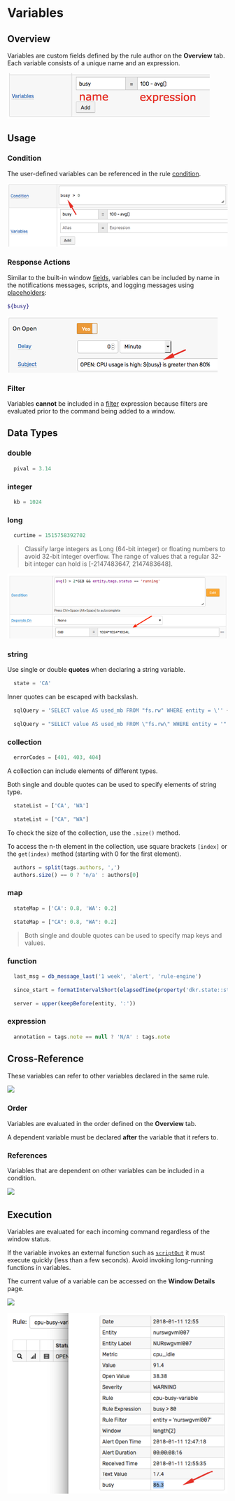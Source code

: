 # Variables

## Overview

Variables are custom fields defined by the rule author on the **Overview** tab. Each variable consists of a unique name and an expression.

![](./images/variables.png)

## Usage

### Condition

The user-defined variables can be referenced in the rule [condition](condition.md).

![](./images/variables-condition.png)

### Response Actions

Similar to the built-in window [fields](window.md#window-fields), variables can be included by name in the notifications messages, scripts, and logging messages using [placeholders](placeholders.md):

```bash
${busy}
```

![](./images/variables-refer.png)

### Filter

Variables **cannot** be included in a [filter](filters.md) expression because filters are evaluated prior to the command being added to a window.

## Data Types

### double

```javascript
  pival = 3.14
```

### integer

```javascript
  kb = 1024
```

### long

```javascript
  curtime = 1515758392702
```

> Classify large integers as Long (64-bit integer) or floating numbers to avoid 32-bit integer overflow. The range of values that a regular 32-bit integer can hold is [-2147483647, 2147483648].

![](./images/variables-large-integers.png)

### string

Use single or double **quotes** when declaring a string variable.

```javascript
  state = 'CA'
```

Inner quotes can be escaped with backslash.

```javascript
  sqlQuery = 'SELECT value AS used_mb FROM "fs.rw" WHERE entity = \'' + entity + '\''
```

```javascript
  sqlQuery = "SELECT value AS used_mb FROM \"fs.rw\" WHERE entity = '" + entity + "'"
```

### collection

```javascript
  errorCodes = [401, 403, 404]
```

A collection can include elements of different types.

Both single and double quotes can be used to specify elements of string type.

```javascript
  stateList = ['CA', 'WA']
```

```javascript
  stateList = ["CA", "WA"]
```

To check the size of the collection, use the `.size()` method.

To access the n-th element in the collection, use square brackets `[index]` or the `get(index)` method (starting with 0 for the first element).

```javascript
  authors = split(tags.authors, ',')
  authors.size() == 0 ? 'n/a' : authors[0]
```

### map

```javascript
  stateMap = ['CA': 0.8, 'WA': 0.2]
```

```javascript
  stateMap = ["CA": 0.8, "WA": 0.2]
```

  > Both single and double quotes can be used to specify map keys and values.

### function

```javascript
  last_msg = db_message_last('1 week', 'alert', 'rule-engine')
```

```javascript
  since_start = formatIntervalShort(elapsedTime(property('dkr.state::started')))
```

```javascript
  server = upper(keepBefore(entity, ':'))
```

### expression

```javascript
  annotation = tags.note == null ? 'N/A' : tags.note
```

## Cross-Reference

These variables can refer to other variables declared in the same rule.

![](./images/variables-reference.png)

### Order

Variables are evaluated in the order defined on the **Overview** tab.

A dependent variable must be declared **after** the variable that it refers to.

### References

Variables that are dependent on other variables can be included in a condition.

![](./images/variables-refer-indirect.png)

## Execution

Variables are evaluated for each incoming command regardless of the window status.

If the variable invokes an external function such as [`scriptOut`](functions-script.md) it must execute quickly (less than a few seconds). Avoid invoking long-running functions in variables.

The current value of a variable can be accessed on the **Window Details** page.

![](./images/variables-window-2.png)

![](./images/variables-window.png)
